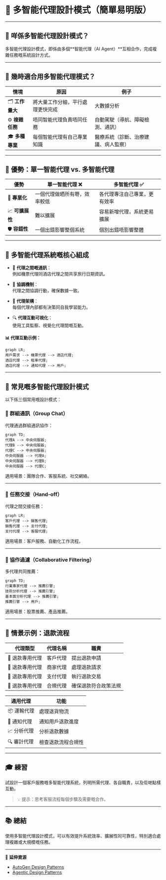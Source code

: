 # 🤝 多智能代理設計模式（簡單易明版）

---

## 📌 **咩係多智能代理設計模式？**

多智能代理設計模式，即係由多個**智能代理（AI Agent）**互相合作，完成複雜任務嘅系統設計方式。

---

## 🎯 **幾時適合用多智能代理模式？**

| 情境 | 原因 | 例子 |
|---|---|---|
| 🗂️ **工作量大** | 將大量工作分細，平行處理更快完成 | 大數據分析 |
| ⚙️ **複雜任務** | 唔同智能代理負責唔同任務 | 自動駕駛（導航、障礙檢測、通訊） |
| 🎓 **多種專業** | 每個智能代理有自己專業知識 | 醫療系統（診斷、治療建議、病人監察） |

---

## 🌟 **優勢：單一智能代理 vs. 多智能代理**

| 優勢 | 單一智能代理 ❌ | 多智能代理 ✅ |
|---|---|---|
| 🔀 **專業化** | 一個代理做晒所有嘢，效率較低 | 各代理專注自己專業，更有效率 |
| 📈 **可擴展性** | 難以擴展 | 容易新增代理，系統更易擴展 |
| 🛡️ **容錯性** | 一個出錯影響整個系統 | 個別出錯唔影響整體 |

---

## 🧩 **多智能代理系統嘅核心組成**

- 📡 **代理之間嘅通訊**：  
例如機票代理同酒店代理之間共享旅行日期資訊。

- 🔗 **協調機制**：  
代理之間協調行動，確保數據一致。

- 🧠 **代理架構**：  
每個代理內部都有決策同自我學習能力。

- 🔍 **代理互動可視化**：  
使用工具監察、視覺化代理間嘅互動。

#### 📊 **代理互動示例：**
```mermaid
graph LR;
用戶需求 --> 機票代理 --> 酒店代理;
酒店代理 --> 租車代理;
酒店代理 --> 通知代理 --> 用戶;
```

---

## 🎨 **常見嘅多智能代理設計模式**

以下係三個常用嘅設計模式：

### 📢 **群組通訊（Group Chat）**

代理通過群組通訊協作：

```mermaid
graph TD;
代理A --> 中央伺服器;
代理B --> 中央伺服器;
代理C --> 中央伺服器;
中央伺服器 --> 代理A;
中央伺服器 --> 代理B;
中央伺服器 --> 代理C;
```

適用場景：團隊合作、客服系統、社交網絡。

---

### 🔄 **任務交接（Hand-off）**

代理之間交接任務：

```mermaid
graph LR;
客戶代理 --> 銷售代理;
銷售代理 --> 支付代理;
支付代理 --> 客服代理;
```

適用場景：客戶服務、自動化工作流程。

---

### 🤖 **協作過濾（Collaborative Filtering）**

多代理共同推薦：

```mermaid
graph TD;
行業專家代理 --> 推薦引擎;
技術分析代理 --> 推薦引擎;
基本面分析代理 --> 推薦引擎;
推薦引擎 --> 用戶;
```

適用場景：股票推薦、產品推薦。

---

## 📌 **情景示例：退款流程**

| 代理類型 | 代理名稱 | 職責 |
|---|---|---|
| 🔖 退款專用代理 | 客戶代理 | 提出退款申請 |
| 🔖 退款專用代理 | 商家代理 | 處理退款請求 |
| 🔖 退款專用代理 | 支付代理 | 執行退款交易 |
| 🔖 退款專用代理 | 合規代理 | 確保退款符合政策法規 |

| 通用代理 | 功能 |
|---|---|
| 📦 運輸代理 | 處理退貨物流 |
| 📢 通知代理 | 通知用戶退款進度 |
| 📈 分析代理 | 分析退款數據 |
| 🔍 審計代理 | 檢查退款流程合規性 |

---

## 🎓 **練習**

試設計一個客戶服務嘅多智能代理系統，列明所需代理、各自職責，以及佢哋點樣互動。

> 💡 提示：思考客服流程每個步驟及需要嘅合作。

---

## 📚 **總結**

使用多智能代理設計模式，可以有效提升系統效率、擴展性同可靠性，特別適合處理複雜或大規模嘅任務。

---

🎉 **延伸資源**  
- [AutoGen Design Patterns](https://microsoft.github.io/autogen/stable/user-guide/core-user-guide/design-patterns/intro.html)
- [Agentic Design Patterns](https://www.analyticsvidhya.com/blog/2024/10/agentic-design-patterns/)